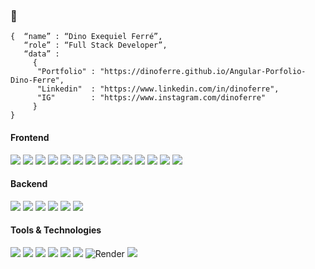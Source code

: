 ### 👋

```shell
{  “name” : “Dino Exequiel Ferré”,
   “role” : “Full Stack Developer”,
   “data” : 
     { 
      "Portfolio" : "https://dinoferre.github.io/Angular-Porfolio-Dino-Ferre",
      "Linkedin"  : "https://www.linkedin.com/in/dinoferre", 
      "IG"        : "https://www.instagram.com/dinoferre"
     }
}
```

<h4>Frontend</h4>
<p>
  <img src="https://img.shields.io/badge/HTML5-E34F26?style=for-the-badge&logo=html5&logoColor=white">
  <img src="https://img.shields.io/badge/CSS3-1572B6?style=for-the-badge&logo=css3&logoColor=white">
  <img src="https://img.shields.io/badge/JavaScript-F7DF1E?style=for-the-badge&logo=javascript&logoColor=black">
  <img src="https://img.shields.io/badge/TypeScript-007ACC?style=for-the-badge&logo=typescript&logoColor=white">
  <img src="https://img.shields.io/badge/React-20232A?style=for-the-badge&logo=react&logoColor=61DAFB">
  <img src="https://img.shields.io/badge/Angular-DD0031?style=for-the-badge&logo=angular&logoColor=white">
  <img src="https://img.shields.io/badge/Astro-000000?style=for-the-badge&logo=astro&logoColor=white">
  <img src="https://img.shields.io/badge/A--Frame-ef2d5e?style=for-the-badge&logo=aframe&logoColor=white">
  <img src="https://img.shields.io/badge/Bootstrap-563D7C?style=for-the-badge&logo=bootstrap&logoColor=white">
  <img src="https://img.shields.io/badge/Tailwind%20CSS-38B2AC?style=for-the-badge&logo=tailwind-css&logoColor=white">
  <img src="https://img.shields.io/badge/AR.js-FF4654?style=for-the-badge&logo=ar.js&logoColor=white">
  <img src="https://img.shields.io/badge/Three.js-000000?style=for-the-badge&logo=three.js&logoColor=white">
  <img src="https://img.shields.io/badge/mind.ar-FF8C00?style=for-the-badge">
  <img src="https://img.shields.io/badge/Vite-646CFF?style=for-the-badge&logo=vite&logoColor=white">
</p>

<h4>Backend</h4>
<p>
  <img src="https://img.shields.io/badge/Node.js-339933?style=for-the-badge&logo=nodedotjs&logoColor=white">
  <img src="https://img.shields.io/badge/MySQL-005C84?style=for-the-badge&logo=mysql&logoColor=white">
  <img src="https://img.shields.io/badge/Java-007396?style=for-the-badge&logo=java&logoColor=white">
  <img src="https://img.shields.io/badge/Python-3776AB?style=for-the-badge&logo=python&logoColor=white">
  <img src="https://img.shields.io/badge/Spring-6DB33F?style=for-the-badge&logo=spring&logoColor=white">
  <img src="https://img.shields.io/badge/Pandas-150458?style=for-the-badge&logo=pandas&logoColor=white">
</p>

<h4>Tools & Technologies</h4>
<p>
  <img src="https://img.shields.io/badge/Git-F05032?style=for-the-badge&logo=git&logoColor=white">
  <img src="https://img.shields.io/badge/GitHub-100000?style=for-the-badge&logo=github&logoColor=white">
  <img src="https://img.shields.io/badge/Postman-FF6C37?style=for-the-badge&logo=Postman&logoColor=white">
  <img src="https://img.shields.io/badge/Firebase-FFCA28?style=for-the-badge&logo=firebase&logoColor=black">
  <img src="https://img.shields.io/badge/Docker-2496ED?style=for-the-badge&logo=docker&logoColor=white">
  <img src="https://img.shields.io/badge/NPM-CB3837?style=for-the-badge&logo=npm&logoColor=white">
  <img src="https://img.shields.io/badge/Render-277A9F?style=for-the-badge&logo=render&logoColor=white" alt="Render">
  <img src="https://img.shields.io/badge/Google Colab-F9AB00?style=for-the-badge&logo=googlecolab&logoColor=white">
</p>
